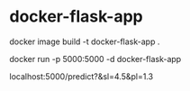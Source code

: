# docker-flask-app

docker image build -t docker-flask-app .

docker run -p 5000:5000 -d docker-flask-app

localhost:5000/predict?&sl=4.5&pl=1.3
